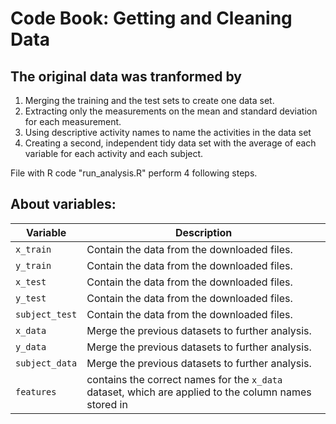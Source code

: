 # Code Book: Getting and Cleaning Data

## The original data was tranformed by
1. Merging the training and the test sets to create one data set.
2. Extracting only the measurements on the mean and standard deviation for each measurement.
3. Using descriptive activity names to name the activities in the data set
4. Creating a second, independent tidy data set with the average of each variable for each activity and each subject.

File with R code "run_analysis.R" perform 4 following steps. 

## About variables:

| Variable | Description |
| --------------- | --------------- |
| `x_train` | Contain the data from the downloaded files. | 
| `y_train` | Contain the data from the downloaded files. | 
| `x_test` | Contain the data from the downloaded files. | 
| `y_test` | Contain the data from the downloaded files. | 
| `subject_test` | Contain the data from the downloaded files. | 
| `x_data` | Merge the previous datasets to further analysis. | 
| `y_data` | Merge the previous datasets to further analysis. | 
| `subject_data` | Merge the previous datasets to further analysis. | 
| `features` | contains the correct names for the `x_data` dataset, which are applied to the column names stored in | 
